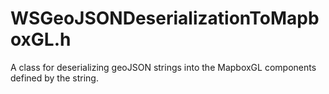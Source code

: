 # WSGeoJSONDeserializationToMapboxGL.h
A class for deserializing geoJSON strings into the MapboxGL components defined by the string.
